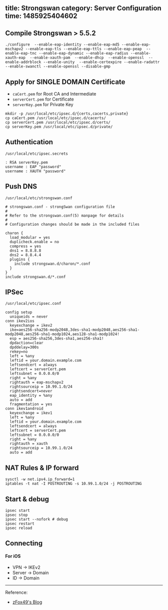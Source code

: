 title: Strongswan
category: Server Configuration
time: 1485925404602
---

## Compile Strongswan > 5.5.2

```
./configure  --enable-eap-identity --enable-eap-md5 --enable-eap-mschapv2 --enable-eap-tls --enable-eap-ttls --enable-eap-peap  --enable-eap-tnc --enable-eap-dynamic --enable-eap-radius --enable-xauth-eap  --enable-xauth-pam  --enable-dhcp  --enable-openssl  --enable-addrblock --enable-unity  --enable-certexpire --enable-radattr --enable-swanctl --enable-openssl --disable-gmp
```

## Apply for SINGLE DOMAIN Certificate

* `caCert.pem` for Root CA and Intermediate
* `serverCert.pem` for Certificate
* `serverKey.pem` for Private Key

```
mkdir -p /usr/local/etc/ipsec.d/{certs,cacerts,private}
cp caCert.pem /usr/local/etc/ipsec.d/cacerts/
cp serverCert.pem /usr/local/etc/ipsec.d/certs/
cp serverKey.pem /usr/local/etc/ipsec.d/private/
```

## Authentication

`/usr/local/etc/ipsec.secrets`

```
: RSA serverKey.pem
username : EAP "password"
username : XAUTH "password"
```

## Push DNS

`/usr/local/etc/strongswan.conf`

```
# strongswan.conf - strongSwan configuration file
#
# Refer to the strongswan.conf(5) manpage for details
#
# Configuration changes should be made in the included files

charon {
  load_modular = yes
  duplicheck.enable = no
  compress = yes
  dns1 = 8.8.8.8
  dns2 = 8.8.4.4
  plugins {
    include strongswan.d/charon/*.conf
  }
}
include strongswan.d/*.conf
```

## IPSec

`/usr/local/etc/ipsec.conf`

```
config setup
  uniqueids = never
conn ikev2ios
  keyexchange = ikev2
  ike=aes256-sha256-modp2048,3des-sha1-modp2048,aes256-sha1-modp2048,aes256-sha1-modp1024,aes128-sha1-modp1024!
  esp = aes256-sha256,3des-sha1,aes256-sha1!
  dpdaction=clear
  dpddelay=300s
  rekey=no
  left = %any
  leftid = your.domain.example.com
  leftsendcert = always
  leftcert = serverCert.pem
  leftsubnet = 0.0.0.0/0
  right = %any
  rightauth = eap-mschapv2
  rightsourceip = 10.99.1.0/24
  rightsendcert=never
  eap_identity = %any
  auto = add
  fragmentation = yes
conn ikev1android
  keyexchange = ikev1
  left = %any
  leftid = your.domain.example.com
  leftsendcert = always
  leftcert = serverCert.pem
  leftsubnet = 0.0.0.0/0
  right = %any
  rightauth = xauth
  rightsourceip = 10.99.1.0/24
  auto = add
```

## NAT Rules & IP forward

```
sysctl -w net.ipv4.ip_forward=1
iptables -t nat -I POSTROUTING -s 10.99.1.0/24 -j POSTROUTING
```

## Start & debug

```
ipsec start
ipsec stop
ipsec start --nofork # debug
ipsec restart
ipsec reload
```

## Connecting

#### For iOS

* VPN -> IKEv2
* Server -> Domain
* ID -> Domain

---

Reference:

* [zFox49's Blog](https://49.gs/post/2017-02-01)

